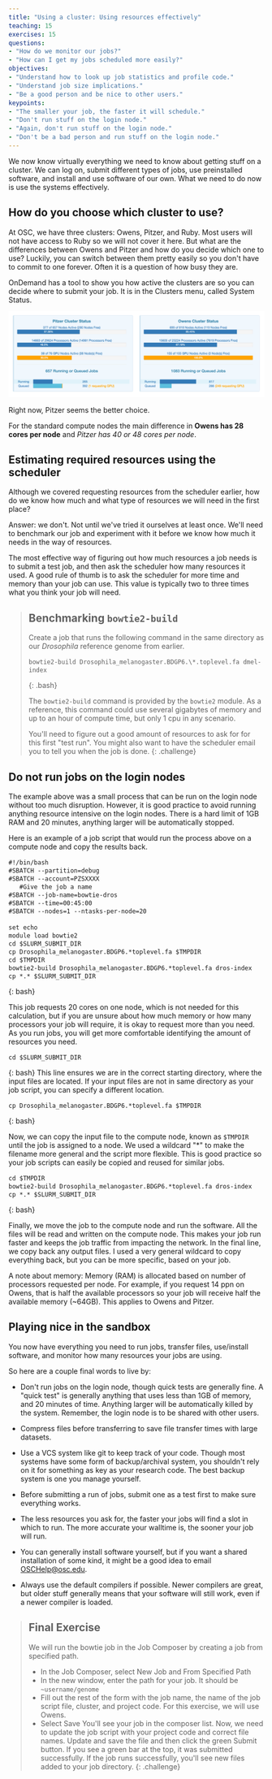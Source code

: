 ```yaml
---
title: "Using a cluster: Using resources effectively"
teaching: 15
exercises: 15
questions:
- "How do we monitor our jobs?"
- "How can I get my jobs scheduled more easily?" 
objectives:
- "Understand how to look up job statistics and profile code."
- "Understand job size implications."
- "Be a good person and be nice to other users."
keypoints:
- "The smaller your job, the faster it will schedule."
- "Don't run stuff on the login node."
- "Again, don't run stuff on the login node."
- "Don't be a bad person and run stuff on the login node."
---
```


We now know virtually everything we need to know about getting stuff on a cluster.
We can log on, submit different types of jobs, use preinstalled software, 
and install and use software of our own.
What we need to do now is use the systems effectively.

## How do you choose which cluster to use?

At OSC, we have three clusters: Owens, Pitzer, and Ruby. Most users will not have access to Ruby so we will not cover it
here. But what are the differences between Owens and Pitzer and how do you decide which one to use? Luckily, 
you can switch between them pretty easily so you don't have to commit to one forever. Often it is a question of how 
busy they are.

OnDemand has a tool to show you how active the clusters are so you can decide where to submit your job. It is in the
Clusters menu, called System Status. 

![System Status](../files/System_status.png)

Right now, Pitzer seems the better choice.

For the standard compute nodes the main difference in **Owens has 28 cores per node** and _Pitzer has 40 or 48 cores per node_.

## Estimating required resources using the scheduler

Although we covered requesting resources from the scheduler earlier,
how do we know how much and what type of resources we will need in the first place?

Answer: we don't. 
Not until we've tried it ourselves at least once.
We'll need to benchmark our job and experiment with it before
we know how much it needs in the way of resources.

The most effective way of figuring out how much resources a job needs is to submit a test job,
and then ask the scheduler how many resources it used.
A good rule of thumb is to ask the scheduler for more time and memory than your job can use.
This value is typically two to three times what you think your job will need.

> ## Benchmarking `bowtie2-build`
> Create a job that runs the following command 
> in the same directory as our *Drosophila* reference genome
> from earlier.
> 
> ```
> bowtie2-build Drosophila_melanogaster.BDGP6.\*.toplevel.fa dmel-index
> ```
> {: .bash}
> 
> The `bowtie2-build` command is provided by the `bowtie2` module.
> As a reference, this command could use several gigabytes of memory and up to an hour of compute time, 
> but only 1 cpu in any scenario.
> 
> You'll need to figure out a good amount of resources to ask for for this first "test run".
> You might also want to have the scheduler email you to tell you when the job is done.
{: .challenge}


## Do not run jobs on the login nodes

The example above was a small process that can be run on the login node without too much disruption. However, it
is good practice to avoid running anything resource intensive on the login nodes. There is a hard limit of 1GB RAM and 
20 minutes, anything larger will be automatically stopped.

Here is an example of a job script that would run the process above on a compute node and copy the results back.

```
#!/bin/bash
#SBATCH --partition=debug
#SBATCH --account=PZSXXXX
   #Give the job a name 
#SBATCH --job-name=bowtie-dros
#SBATCH --time=00:45:00
#SBATCH --nodes=1 --ntasks-per-node=20

set echo
module load bowtie2
cd $SLURM_SUBMIT_DIR
cp Drosophila_melanogaster.BDGP6.*toplevel.fa $TMPDIR
cd $TMPDIR
bowtie2-build Drosophila_melanogaster.BDGP6.*toplevel.fa dros-index
cp *.* $SLURM_SUBMIT_DIR
```
{: bash}

This job requests 20 cores on one node, which is not needed for this calculation, but if you are unsure about how much 
memory or how many processors your job will require, it is okay to request more than you need. As you run jobs, 
you will get more comfortable identifying the amount of resources you need.

```
cd $SLURM_SUBMIT_DIR
```
{: bash}
This line ensures we are in the correct starting directory, where the input files are located. If your input files
are not in same directory as your job script, you can specify a different location. 

```
cp Drosophila_melanogaster.BDGP6.*toplevel.fa $TMPDIR
```
{: bash}

Now, we can copy the input file to the compute node, known as `$TMPDIR` until the job is assigned to a node. We used a wildcard "\*" to make the
filename more general and the script more flexible. This is good practice so your job scripts can easily be copied and reused for similar jobs.

```
cd $TMPDIR
bowtie2-build Drosophila_melanogaster.BDGP6.*toplevel.fa dros-index
cp *.* $SLURM_SUBMIT_DIR
```
{: bash}

Finally, we move the job to the compute node and run the software. All the files will be read and written on
the compute node. This makes your job run faster and keeps the job traffic from impacting the network. In the final
line, we copy back any output files. I used a very general wildcard to copy everything back, but you can be more
specific, based on your job.

A note about memory: Memory (RAM) is allocated based on number of processors requested per node. For example, if you
request 14 ppn on Owens, that is half the available processors so your job will receive half the available memory (~64GB).
This applies to Owens and Pitzer. 

## Playing nice in the sandbox

You now have everything you need to run jobs, transfer files, use/install software,
and monitor how many resources your jobs are using.

So here are a couple final words to live by:

* Don't run jobs on the login node, though quick tests are generally fine. 
  A "quick test" is generally anything that uses less than 1GB of memory, and 20 minutes of time.
  Anything larger will be automatically killed by the system. Remember, the login node is to 
  be shared with other users. 

* Compress files before transferring to save file transfer times with large datasets.

* Use a VCS system like git to keep track of your code. Though most systems have some form
  of backup/archival system, you shouldn't rely on it for something as key as your research code.
  The best backup system is one you manage yourself.

* Before submitting a run of jobs, submit one as a test first to make sure everything works.

* The less resources you ask for, the faster your jobs will find a slot in which to run.
  The more accurate your walltime is, the sooner your job will run.

* You can generally install software yourself, but if you want a shared installation of some kind,
  it might be a good idea to email OSCHelp@osc.edu.

* Always use the default compilers if possible. Newer compilers are great, but older stuff generally
  means that your software will still work, even if a newer compiler is loaded.

> ## Final Exercise
> We will run the bowtie job in the Job Composer by creating a job from specified path.
> * In the Job Composer, select New Job and From Specified Path
> * In the new window, enter the path for your job. It should be ` ~username/genome`
> * Fill out the rest of the form with the job name, the name of the job script file, cluster, and project code. For this exercise, we will use Owens.
> * Select Save
> You'll see your job in the composer list. Now, we need to update the job script with your project code and correct file names.
> Update and save the file and then click the green Submit button. If you see a green bar at the top, it was submitted successfully.
> If the job runs successfully, you'll see new files added to your job directory.
{: .challenge}

